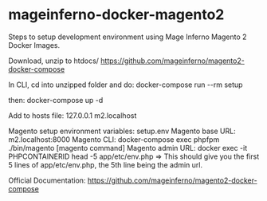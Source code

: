 # mageinferno-docker-magento2
Steps to setup development environment using Mage Inferno Magento 2 Docker Images.

Download, unzip to htdocs/
https://github.com/mageinferno/magento2-docker-compose

In CLI, cd into unzipped folder and do:
docker-compose run --rm setup

then:
docker-compose up -d

Add to hosts file:
127.0.0.1 m2.localhost

Magento setup environment variables: setup.env
Magento base URL: m2.localhost:8000
Magento CLI: docker-compose exec phpfpm ./bin/magento [magento command]
Magento admin URL: docker exec -it PHPCONTAINERID head -5 app/etc/env.php => This should give you the first 5 lines of app/etc/env.php, the 5th line being the admin url.

Official Documentation: https://github.com/mageinferno/magento2-docker-compose
